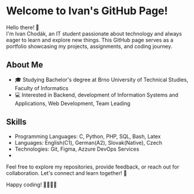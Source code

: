 # Welcome to Ivan's GitHub Page!

Hello there! 👋 <br />
I'm Ivan Chodák, an IT student passionate about technology and always eager to learn and explore new things. This GitHub page serves as a portfolio showcasing my projects, assignments, and coding journey.

## About Me

- 🎓 Studying Bachelor's degree at Brno University of Technical Studies, Faculty of Informatics
- 💻 Interested in Backend, development of Information Systems and Applications, Web Development, Team Leading


## Skills

- Programming Languages: C, Python, PHP, SQL, Bash, Latex
- Languages: English(C1), German(A2), Slovak(Native), Czech
- Technologies: Git, Figma, Azzure DevOps Services
- 

Feel free to explore my repositories, provide feedback, or reach out for collaboration. Let's connect and learn together! 🚀

Happy coding! 👩‍💻👨‍💻


<!--
## Connect with Me

- [LinkedIn](Your LinkedIn Profile Link)
- [Twitter](Your Twitter Profile Link)

- 🌐 [Your Portfolio Website/Blog (if applicable)]
## Projects

Here are some of the projects I've worked on:

1. **[Project 1 Name]**
   - Description: [Brief project description]
   - Repository: [Link to the GitHub repository]

2. **[Project 2 Name]**
   - Description: [Brief project description]
   - Repository: [Link to the GitHub repository]

...


**IvanIV100/IvanIV100** is a ✨ _special_ ✨ repository because its `README.md` (this file) appears on your GitHub profile.

Here are some ideas to get you started:

- 🔭 I’m currently working on ...
- 🌱 I’m currently learning ...
- 👯 I’m looking to collaborate on ...
- 🤔 I’m looking for help with ...
- 💬 Ask me about ...
- 📫 How to reach me: ...
- 😄 Pronouns: ...
- ⚡ Fun fact: ...
-->
